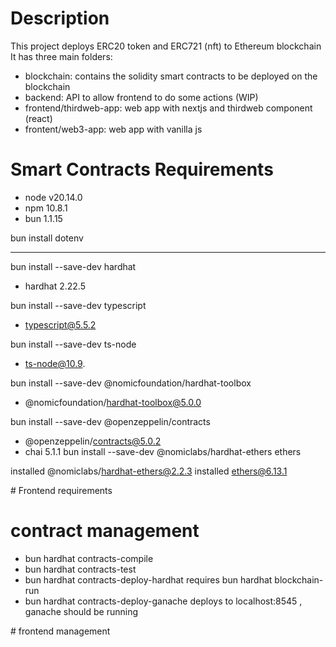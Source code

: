 # Description

This project deploys ERC20 token and ERC721 (nft) to Ethereum blockchain
It has three main folders:

- blockchain: contains the solidity smart contracts to be deployed on the blockchain
- backend: API to allow frontend to do some actions (WIP)
- frontend/thirdweb-app: web app with nextjs and thirdweb component (react)
- frontent/web3-app: web app with vanilla js

# Smart Contracts Requirements

- node v20.14.0
- npm 10.8.1
- bun 1.1.15

bun install dotenv

--------
bun install --save-dev hardhat 
- hardhat 2.22.5

bun install --save-dev typescript
- typescript@5.5.2

bun install --save-dev ts-node
- ts-node@10.9.

bun install --save-dev @nomicfoundation/hardhat-toolbox
- @nomicfoundation/hardhat-toolbox@5.0.0

 bun install --save-dev @openzeppelin/contracts

- @openzeppelin/contracts@5.0.2
- chai 5.1.1
bun install --save-dev @nomiclabs/hardhat-ethers ethers

installed @nomiclabs/hardhat-ethers@2.2.3
installed ethers@6.13.1

# Frontend requirements



# contract management

- bun hardhat contracts-compile
- bun hardhat contracts-test
- bun hardhat contracts-deploy-hardhat requires bun hardhat blockchain-run
- bun hardhat contracts-deploy-ganache deploys to localhost:8545 , ganache should be running

# frontend management


